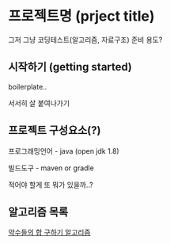 # 프로젝트명 (prject title)
그저 그냥 코딩테스트(알고리즘, 자료구조) 준비 용도?


## 시작하기 (getting started)
boilerplate..

서서히 살 붙여나가기


## 프로젝트 구성요소(?)
프로그래밍언어 - java (open jdk 1.8)

빌드도구 - maven or gradle

적어야 할게 또 뭐가 있을까..?

## 알고리즘 목록
[약수들의 합 구하기 알고리즘](https://github.com/soonee/etude/blob/master/src/com/soonee/test/programmers/level1/약수들의합알고리즘.md)